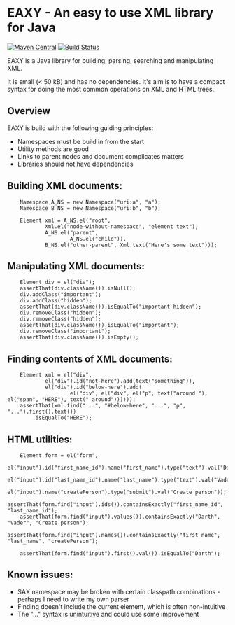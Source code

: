 EAXY - An easy to use XML library for Java
==========================================

[![Maven Central](https://maven-badges.herokuapp.com/maven-central/org.eaxy/eaxy/badge.svg)](https://maven-badges.herokuapp.com/maven-central/org.eaxy/eaxy)
[![Build Status](https://travis-ci.org/jhannes/eaxy.png)](https://travis-ci.org/jhannes/eaxy)

EAXY is a Java library for building, parsing, searching and manipulating XML.

It is small (< 50 kB) and has no dependencies. It's aim is to have a compact
syntax for doing the most common operations on XML and HTML trees.


Overview
--------

EAXY is build with the following guiding principles:

* Namespaces must be build in from the start
* Utility methods are good
* Links to parent nodes and document complicates matters
* Libraries should not have dependencies



Building XML documents:
-----------------------
        Namespace A_NS = new Namespace("uri:a", "a");
        Namespace B_NS = new Namespace("uri:b", "b");

        Element xml = A_NS.el("root",
                Xml.el("node-without-namespace", "element text"), 
                A_NS.el("parent", 
                        A_NS.el("child")),
                B_NS.el("other-parent", Xml.text("Here's some text")));


Manipulating XML documents:
---------------------------
        Element div = el("div");
        assertThat(div.className()).isNull();
        div.addClass("important");
        div.addClass("hidden");
        assertThat(div.className()).isEqualTo("important hidden");
        div.removeClass("hidden");
        div.removeClass("hidden");
        assertThat(div.className()).isEqualTo("important");
        div.removeClass("important");
        assertThat(div.className()).isEmpty();


Finding contents of XML documents:
---------------------------------
        Element xml = el("div",
                el("div").id("not-here").add(text("something")),
                el("div").id("below-here").add(
                        el("div", el("div", el("p", text("around "), el("span", "HERE"), text(" around"))))));
        assertThat(xml.find("...", "#below-here", "...", "p", "...").first().text())
            .isEqualTo("HERE");


HTML utilities:
---------------
        Element form = el("form",
                el("input").id("first_name_id").name("first_name").type("text").val("Darth"),
                el("input").id("last_name_id").name("last_name").type("text").val("Vader"),
                el("input").name("createPerson").type("submit").val("Create person"));
        assertThat(form.find("input").ids()).containsExactly("first_name_id", "last_name_id");
        assertThat(form.find("input").values()).containsExactly("Darth", "Vader", "Create person");
        assertThat(form.find("input").names()).containsExactly("first_name", "last_name", "createPerson");

        assertThat(form.find("input").first().val()).isEqualTo("Darth");


Known issues:
-------------
* SAX namespace may be broken with certain classpath combinations - perhaps I need to write my own parser
* Finding doesn't include the current element, which is often non-intuitive
* The "..." syntax is unintuitive and could use some improvement
